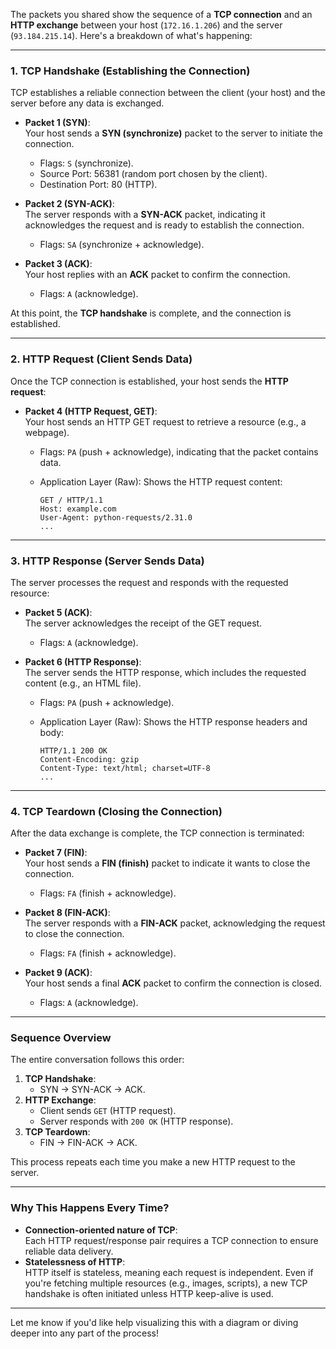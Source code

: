 The packets you shared show the sequence of a **TCP connection** and an **HTTP exchange** between your host (`172.16.1.206`) and the server (`93.184.215.14`). Here's a breakdown of what's happening:

---

### **1. TCP Handshake (Establishing the Connection)**

TCP establishes a reliable connection between the client (your host) and the server before any data is exchanged.

- **Packet 1 (SYN)**:  
    Your host sends a **SYN (synchronize)** packet to the server to initiate the connection.
    
    - Flags: `S` (synchronize).
    - Source Port: 56381 (random port chosen by the client).
    - Destination Port: 80 (HTTP).
- **Packet 2 (SYN-ACK)**:  
    The server responds with a **SYN-ACK** packet, indicating it acknowledges the request and is ready to establish the connection.
    
    - Flags: `SA` (synchronize + acknowledge).
- **Packet 3 (ACK)**:  
    Your host replies with an **ACK** packet to confirm the connection.
    
    - Flags: `A` (acknowledge).

At this point, the **TCP handshake** is complete, and the connection is established.

---

### **2. HTTP Request (Client Sends Data)**

Once the TCP connection is established, your host sends the **HTTP request**:

- **Packet 4 (HTTP Request, GET)**:  
    Your host sends an HTTP GET request to retrieve a resource (e.g., a webpage).
    - Flags: `PA` (push + acknowledge), indicating that the packet contains data.
    - Application Layer (Raw): Shows the HTTP request content:
        
        ```
        GET / HTTP/1.1
        Host: example.com
        User-Agent: python-requests/2.31.0
        ...
        ```
        

---

### **3. HTTP Response (Server Sends Data)**

The server processes the request and responds with the requested resource:

- **Packet 5 (ACK)**:  
    The server acknowledges the receipt of the GET request.
    
    - Flags: `A` (acknowledge).
- **Packet 6 (HTTP Response)**:  
    The server sends the HTTP response, which includes the requested content (e.g., an HTML file).
    
    - Flags: `PA` (push + acknowledge).
    - Application Layer (Raw): Shows the HTTP response headers and body:
        
        ```
        HTTP/1.1 200 OK
        Content-Encoding: gzip
        Content-Type: text/html; charset=UTF-8
        ...
        ```
        

---

### **4. TCP Teardown (Closing the Connection)**

After the data exchange is complete, the TCP connection is terminated:

- **Packet 7 (FIN)**:  
    Your host sends a **FIN (finish)** packet to indicate it wants to close the connection.
    
    - Flags: `FA` (finish + acknowledge).
- **Packet 8 (FIN-ACK)**:  
    The server responds with a **FIN-ACK** packet, acknowledging the request to close the connection.
    
    - Flags: `FA` (finish + acknowledge).
- **Packet 9 (ACK)**:  
    Your host sends a final **ACK** packet to confirm the connection is closed.
    
    - Flags: `A` (acknowledge).

---

### **Sequence Overview**

The entire conversation follows this order:

1. **TCP Handshake**:
    - SYN → SYN-ACK → ACK.
2. **HTTP Exchange**:
    - Client sends `GET` (HTTP request).
    - Server responds with `200 OK` (HTTP response).
3. **TCP Teardown**:
    - FIN → FIN-ACK → ACK.

This process repeats each time you make a new HTTP request to the server.

---

### **Why This Happens Every Time?**

- **Connection-oriented nature of TCP**:  
    Each HTTP request/response pair requires a TCP connection to ensure reliable data delivery.
- **Statelessness of HTTP**:  
    HTTP itself is stateless, meaning each request is independent. Even if you're fetching multiple resources (e.g., images, scripts), a new TCP handshake is often initiated unless HTTP keep-alive is used.

---

Let me know if you'd like help visualizing this with a diagram or diving deeper into any part of the process!